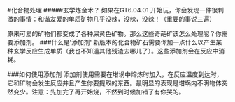 #化合物处理
#####玄学炼金术？
如果在GT6.04.01 开始玩，你会发现一件很刺激的事情：和谐友爱的单质矿物几乎没辣，没辣，没辣！（重要的事说三遍） 
  
原来可爱的矿物们都变成了各种屎黄色矿物。那么这些奇葩矿该怎么处理呢？你需要添加剂。
###什么是'添加剂'
新版本的化合物矿石需要你加一点什么以产生某种玄学反应生成单质（我也不知道其他残渣去哪儿了）。这些添加剂会在反应中消耗。

###如何使用添加剂
添加剂使用需要在坩埚中熔炼时加入，在反应温度到达时，它和矿物会发生反应并且产生你要提取的东西。最明显的表现是坩埚内不明物体突然变少。注意：先加完了再开始烧，不然到时候加错了有你哭的。
